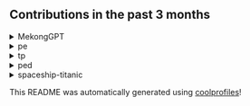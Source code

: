 
## Contributions in the past 3 months

<details>
<summary>MekongGPT</summary>

**Repository Name: MekongGPT**
- **add intermediate and error messages**: Added intermediate and error messages to the chatbot.
- **update project to use pinecone**: Updated the project to use Pinecone, a search and similarity service.
- **Add debugging for /querygpt**: Added debugging functionality for the "/querygpt" endpoint.
- **integrate firebase**: Integrated Firebase into the project.
- **Fix the await bug**: Fixed a bug related to the "await" keyword.
- **Fix server frozen and handle exception better**: Fixed issues related to server freezing and improved exception handling.
- **Adjust the priority for the /zaloquery response**: Adjusted the priority for the response of the "/zaloquery" endpoint.
- **change authorisation**: Made changes to the authorization process.
- **Try the meta way**: Implemented a new approach called the "meta way".
- **Testing on render for index.html**: Performed testing on the rendering of the "index.html" file.
- **change verifier route**: Made changes to the verifier route.
- **add verifier**: Added a verifier.
- **add logging for access token**: Added logging functionality for the access token.
- **update lockfile**: Updated the lockfile.
- **upd**: Updated the project.
- **remove duplicated lines**: Removed duplicated lines in the code.
- **Merge branch 'zalo-integration' of https://github.com/lshaoqin/MekongGPT into zalo-integration**: Merged the 'zalo-integration' branch into the main branch.
- **Get access token for sending zalo messages**: Obtained the access token required for sending Zalo messages.
- **test: tweak API methods for Zalo integration**: Made adjustments to the API methods for Zalo integration testing.
- **test api changes**: Tested API changes.
- **improve similarity score check and gpt prompt**: Improved the similarity score check and the GPT prompt.
- **reduce threshold for chunks**: Reduced the threshold for chunks.
- **change queries to be generated by GPT**: Changed the queries to be generated by GPT.
- **change to use dotenv**: Updated the project to use dotenv for managing environment variables.
- **implement follow-up question in the answer**: Implemented functionality to handle follow-up questions in the answers generated by the chatbot.
- **Merge branch 'zalo-integration' of https://github.com/lshaoqin/MekongGPT into zalo-integration**: Merged the 'zalo-integration' branch into the main branch.
</details>

<details>
<summary>pe</summary>

**Repository Name: pe**
- **Upload File**: New file(s) added to the repository.
</details>

<details>
<summary>tp</summary>

**Repository Name: tp**
- **Merge pull request #32 from lshaoqin/feature/courses/#22**: Merge pull request to incorporate changes related to mods and test cases update for the feature.
- **Merge pull request #31 from PohSayKeong/feature/availability/#18**: Merge pull request to update the availability of TAs and tokenize free time in EditCommandParser.
- **Merge branch 'master' of github.com:PohSayKeong/tp into feature/availability/#18**: Merge the changes from master branch into feature/availability/#18 branch, resolving conflicts along the way.
- **Merge pull request #30 from raynertjx/feature/rename-to-TA/#16-17-19**: Merge pull request to apply changes related to GUI commands that include teaching assistants and update test cases.
- **Merge pull request #28 from lshaoqin/feature/courses/#22**: Merge pull request to add the feature of updating and viewing the mods that TAs are teaching, along with updating the user guide and adding the ability to set mods.
- **Merge pull request #27 from itssisi/feature/update-telegram/#21**: Merge pull request to replace the address field with a Telegram handle in the address book, along with fixing checkstyle errors and updating test code.
- **Update README.md**: Update the README.md file.
- **Merge pull request #14 from LuoZYi/master**: Merge pull request to update the UserGuide.
- **Merge pull request #23 from lshaoqin/docs/update-README/#3**: Merge pull request to fix incorrect CI badge and AB3 references in the README.md file.
- **Merge branch 'AY2324S1-CS2103T-T10-1:master' into master**: Merge the changes from AY2324S1-CS2103T-T10-1:master branch into the master branch.
- **Merge pull request #9 from PohSayKeong/docs/update-dg/#6**: Merge pull request to update the Design Glossary (DG) with user stories, glossary, NFRs, use cases, and remove references to AB3.
</details>

<details>
<summary>ped</summary>

**Repository Name: ped**
- **Upload File**: Multiple files were uploaded to the repository.
</details>

<details>
<summary>spaceship-titanic</summary>

**Repository Name: spaceship-titanic**
- **Update README.md**: The README.md file has been updated multiple times, possibly to add more information or make corrections.
- **Add files via upload**: Files have been added to the repository.
- **Created using Colaboratory**: The repository was created using the Colaboratory platform.
- **Initial commit**: The initial commit was made, indicating the start of the project.
</details>

This README was automatically generated using [coolprofiles](https://github.com/lshaoqin/coolprofiles)!
